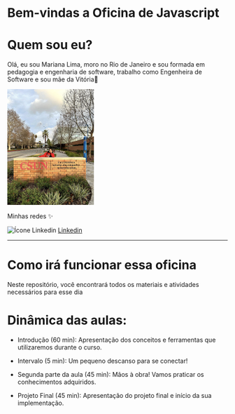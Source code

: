 # Bem-vindas a Oficina de Javascript


# Quem sou eu?

Olá, eu sou Mariana Lima, moro no Rio de Janeiro e sou formada em pedagogia e engenharia de software, trabalho como Engenheira de Software e sou mãe da Vitória🥰

 <img src="imgs/quemSou.jpg" alt="Gif Yeah" width="198">

 Minhas redes ✨

 <img src="https://pngimg.com/uploads/linkedIn/linkedIn_PNG27.png" alt="Ícone Linkedin" width="38">  [Linkedin](https://www.linkedin.com/in/mariana-lima-8a5640141/)


***


# Como irá funcionar essa oficina

Neste repositório, você encontrará todos os materiais e atividades necessários para esse dia

# Dinâmica das aulas:

- Introdução (60 min): Apresentação dos conceitos e ferramentas que utilizaremos durante o curso.

- Intervalo (5 min): Um pequeno descanso para se conectar!

- Segunda parte da aula (45 min): Mãos à obra! Vamos praticar os conhecimentos adquiridos.

- Projeto Final (45 min): Apresentação do projeto final e início da sua implementação.


